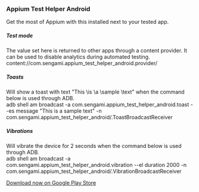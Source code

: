 ### Appium Test Helper Android  
Get the most of Appium with this installed next to your tested app.  
  
##### Test mode  
The value set here is returned to other apps through a content provider. It can be used to disable analytics during automated testing.  
content://com.sengami.appium_test_helper_android.provider/  
  
##### Toasts  
Will show a toast with text "This \is \a \sample \text" when the command below is used through ADB.  
adb shell am broadcast -a com.sengami.appium_test_helper_android.toast --es message \"This is a sample text\" -n com.sengami.appium_test_helper_android/.ToastBroadcastReceiver  
  
##### Vibrations  
Will vibrate the device for 2 seconds when the command below is used through ADB.  
adb shell am broadcast -a com.sengami.appium_test_helper_android.vibration --el duration 2000 -n com.sengami.appium_test_helper_android/.VibrationBroadcastReceiver  
  
[Download now on Google Play Store](https://play.google.com/store/apps/details?id=com.iamsteve.android)
